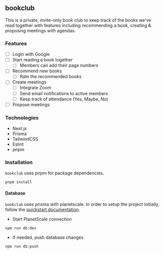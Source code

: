 ## bookclub

This is a private, invite-only book club to keep track of the books we've read together with features including recommending a book, creating & proposing meetings with agendas.

### Features

- [ ] Login with Google
- [ ] Start reading a book together
  - [ ] Members can add their page numbers
- [ ] Recommend new books
  - [ ] Rate the recommended books
- [ ] Create meetings
  - [ ] Integrate Zoom
  - [ ] Send email notifications to active members
  - [ ] Keep track of attendance (Yes, Maybe, No)
- [ ] Propose meetings

### Technologies

- Next.js
- Prisma
- TailwindCSS
- Eslint
- pnpm

### Installation

`bookclub` uses pnpm for package dependencies.

```
pnpm install
```

#### Database

`bookclub` uses prisma with planetscale. In order to setup the project initially, follow the [quickstart documentation](https://docs.planetscale.com/tutorials/prisma-quickstart).

- Start PlanetScale connection

```bash
npm run db:dev
```

- If needed, push database changes

```bash
npm run db:push
```
